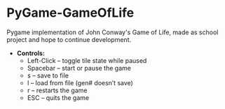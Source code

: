 # PyGame-GameOfLife
Pygame implementation of John Conway's Game of Life, made as school project and hope to continue development.

- __Controls:__
  - Left-Click – toggle tile state while paused
  - Spacebar – start or pause the game
  - s – save to file
  - l – load from file (gen# doesn’t save)
  - r – restarts the game
  - ESC – quits the game